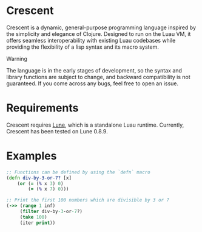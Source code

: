 # Crescent

Crescent is a dynamic, general-purpose programming language inspired by the simplicity and elegance of Clojure. Designed
to run on the Luau VM, it offers seamless interoperability with existing Luau codebases while providing the flexibility of a
lisp syntax and its macro system.

> [!WARNING]
> The language is in the early stages of development, so the syntax and library functions are subject to change, and backward compatibility is not guaranteed. If you come across any bugs, feel free to open an issue.

# Requirements
Crescent requires [Lune](https://github.com/lune-org/lune), which is a standalone Luau runtime. Currently, Crescent has been
tested on Lune 0.8.9.

# Examples
```clojure
;; Functions can be defined by using the `defn` macro
(defn div-by-3-or-7? [x]
    (or (= (% x 3) 0) 
        (= (% x 7) 0)))

;; Print the first 100 numbers which are divisible by 3 or 7
(->> (range 1 inf)
     (filter div-by-3-or-7?)
     (take 100)
     (iter print))
``` 